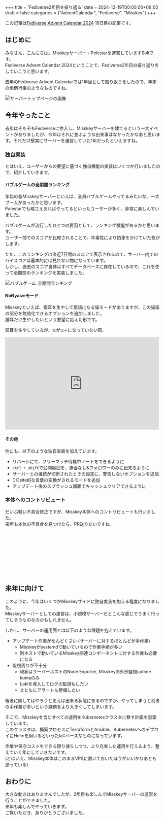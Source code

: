 +++
title = 'Fediverse2年目を振り返る'
date = 2024-12-19T00:00:00+09:00
draft = false
categories = ["AdventCalendar", "Fediverse", "Misskey"]
+++

この記事は[Fediverse Advent Calendar 2024](https://adventar.org/calendars/10064) 19日目の記事です。

## はじめに

みなさん、こんにちは。Misskeyサーバー・Polestarを運営していますSoliです。  
Fediverse Advent Calendar 2024ということで、Fediverse2年目の振り返りをしていこうと思います。

去年のFediverse Advent Calendarでは1年目として振り返りをしたので、年末の恒例行事のようなものですね。

![サーバートップページの画像](https://media.soli0222.com/polestar/134ad96f-3eb0-45a7-bee4-4327e21330d5.webp)

## 今年やったこと

去年はそもそもFediverseに参入し、Misskeyサーバーを建てるという一大イベントがありましたが、今年はそれに並ぶような出来事はなかったかなあと思います。それだけ堅実にサーバーを運営していた1年だったといえますね。

### 独自実装

とはいえ、ユーザーからの要望に基づく独自機能の実装はいくつか行いましたので、紹介していきます。

#### バブルゲームの全期間ランキング

年始の各Misskeyサーバーといえば、全員バブルゲームやってるみたいな、一大ブームがあったかと思います。  
Polestarでも暇さえあればやってるといったユーザーが多く、非常に楽しんでいました。

バブルゲームが流行したひとつの要因として、ランキング機能があるかと思います。  
ユーザー間でのスコアが比較されることで、中毒性により拍車をかけていた気がします。  

ただ、このランキングは直近7日間のスコアで表示されるので、サーバー内でのハイスコアは基本的には見れない物になっています。  
しかし、過去のスコア自体はすべてデータベースに存在しているので、これを使って全期間のランキングを実装しました。

![バブルゲーム_全期間ランキング](https://media.soli0222.com/polestar/4940b4d1-25d3-494f-beb2-7111783ad5a2.webp)

#### NoNyaizeモード

Misskeyといえば、猫耳を生やして猫語になる猫モードがありますが、この猫語の部分を無効化できるオプションを追加しました。  
猫耳だけ生やしたいという要望に応えた形です。

猫耳を生やしているが、`な`が`にゃ`になっていない図。  

<iframe src="https://mi.soli0222.com/embed/notes/a193o5jy2a" data-misskey-embed-id="v1_098fc0e1-c714-4ce1-8a19-0cad7bd9a4cf" loading="lazy" referrerpolicy="strict-origin-when-cross-origin" style="border: none; width: 100%; max-width: 500px; height: 300px; color-scheme: light dark;"></iframe>
<script defer src="https://mi.soli0222.com/embed.js"></script>

#### その他

他にも、以下のような独自実装を加えています。

- リバーシにて、フリーマッチ待機中ノートをできるように
- `ctrl + shift`で公開範囲を、連合なし&フォロワーのみに出来るように
- サーバーとの接続が切断されたときの設定に、警告しないオプションを追加
- D○site的な言葉の変換がされるモードを追加
- アップデート後のスプラッシュ画面でキャッシュクリアできるように

### 本体へのコントリビュート

だいぶ軽い不具合修正ですが、Misskey本体へのコントリビュートも行いました。  
来年も本体の不具合を見つけたら、PR送りたいですね。

<div class="iframely-embed"><div class="iframely-responsive" style="height: 140px; padding-bottom: 0;"><a href="https://github.com/misskey-dev/misskey/pull/13172" data-iframely-url="//iframely.net/nU9lATk?card=small"></a></div></div><script async src="//iframely.net/embed.js"></script>

## 来年に向けて

このように、今年はいくつかMisskeyサイドに独自実装を加える程度になりました。  
Misskeyサーバーとしての運営は、小規模サーバーだとこんな感じでうまく行ってしまうものなのかもしれません。

しかし、サーバーの運用面では以下のような課題を抱えています。

- アップデート作業がめんどくさい (サーバーに対するほとんどが手作業)
  - Misskeyがsystemdで動いているので作業手順が多い
  - 別ホストで動いているMisskey関連コンポーネントに対する作業も必要になる
- 監視周りが不十分
  - 現状はサーバーホストのNode Exporter, Misskeyの外形監視uptime kumaのみ
  - Lokiを導入してログの監視もしたい
  - まともにアラートも整備したい


後者に関してはやろうと思えば出来る状態にあるのですが、やってしまうと前者の手作業が多いという課題をより大きくしてしまいます。

そこで、Misskeyを含むすべての運用をKubernetesクラスタに移す計画を思案しています。  
このクラスタは、構築プロセスにTerraformとAnsible、KubernetesへのデプロイにHelmを用いるといったIaCベースなものになっています。

作業や保守コストをできる限り減らしつつ、より充実した運用を行えるよう、整えていく年にしていきたいです。  
(とはいえ、Misskey本体はこのままVPSに置いておいたほうがいいかなあとも思っている)

## おわりに

大きな動きはありませんでしたが、2年目も楽しんでMisskeyサーバーの運営を行うことができました。  
来年も楽しんでやっていきます。  
ご覧いただき、ありがとうございました。
